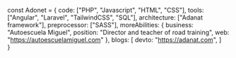 const Adonet = {
  code: ["PHP", "Javascript", "HTML", "CSS"],
  tools: ["Angular", "Laravel", "TailwindCSS", "SQL"],
  architecture: ["Adanat framework"],
  preprocessor: ["SASS"],
  moreAbilities: {
     business: "Autoescuela Miguel",
     position: "Director and teacher of road training",
     web: "https://autoescuelamiguel.com"
  },
  blogs: [ 
     devto: "https://adanat.com", 
  ]  
}
